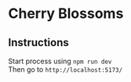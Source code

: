 # Cherry Blossoms

## Instructions

Start process using `npm run dev`
<br/>
Then go to `http://localhost:5173/`